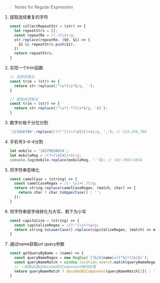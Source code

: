 > Notes for Regular Expression

1. 提取连续重复的字符

    ```javascript
    const collectRepeatStr = (str) => {
      let repeatStrs = [];
      const repeatRe = /(.+)\1+/g;
      str.replace(repeatRe, ($0, $1) => {
        $1 && repeatStrs.push($1);
      })
      return repeatStrs;
    }
    ```

2. 实现一个trim函数

    ```javascript
    // 去除空格法
    const trim = (str) => {
      return str.replace(/^\s*|\s*$/g, '');
    }

    // 提取非空格法
    const trim = (str) => {
      return str.replace(/^\s*(.*?)\s*$/g, '$1');
    }
    ```

3. 数字价格千分位分割

    ```javascript
    '123456789'.replace(/(?!^)(?=(\d{3})+$)/g, ','); // 123,456,789
    ```

4. 手机号3-4-4分割

    ```javascript
    let mobile = '18379836654';
    let mobileReg = /(?=(\d{4})+$)/g;
    console.log(mobile.replace(mobileReg, '-')); // 183-7983-6654
    ```

5. 将字符串驼峰化

    ```javascript
    const camelCase = (string) => {
      const camelCaseRegex = /[-_\s]+(.)?/g;
      return string.replace(camelCaseRegex, (match, char) => {
        return char ? char.toUpperCase() : '';
      });
    }
    ```

6. 将字符串首字母转化为大写，剩下为小写

    ```javascript
    const capitalize = (string) => {
      const capitalizeRegex = /(?:^|\s+)\w/g;
      return string.toLowerCase().replace(capitalizeRegex, (match) => match.toUpperCase());
    }
    ```

7. 通过name获取url query参数

    ```javascript
    const getQueryByName = (name) => {
      const queryNameRegex = new RegExp(`[?&]${name}=([^&]*)(&|$)`);
      const queryNameMatch = window.location.search.match(queryNameRegex);
      // 一般都会通过decodeURIComponent解码处理
      return queryNameMatch ? decodeURIComponent(queryNameMatch[1]) : '';
    }
    ```
